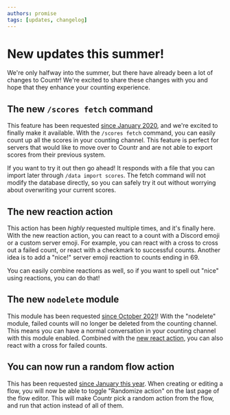 ```yaml
---
authors: promise
tags: [updates, changelog]
---
```



# New updates this summer!

We're only halfway into the summer, but there have already been a lot of changes to Countr! We're excited to share these changes with you and hope that they enhance your counting experience.

<!-- truncate -->

## The new `/scores fetch` command

This feature has been requested [since January 2020](https://github.com/countr/countr/issues/16), and we're excited to finally make it available. With the `/scores fetch` command, you can easily count up all the scores in your counting channel. This feature is perfect for servers that would like to move over to Countr and are not able to export scores from their previous system.

If you want to try it out then go ahead! It responds with a file that you can import later through `/data import scores`. The fetch command will not modify the database directly, so you can safely try it out without worrying about overwriting your current scores.

## The new reaction action

This action has been *highly* requested multiple times, and it's finally here. With the new reaction action, you can react to a count with a Discord emoji or a custom server emoji. For example, you can react with a cross to cross out a failed count, or react with a checkmark to successful counts. Another idea is to add a "nice!" server emoji reaction to counts ending in 69.

You can easily combine reactions as well, so if you want to spell out "nice" using reactions, you can do that!

## The new `nodelete` module

This module has been requested [since October 2021](https://github.com/countr/countr/issues/138)! With the "nodelete" module, failed counts will no longer be deleted from the counting channel. This means you can have a normal conversation in your counting channel with this module enabled. Combined with the [new react action](#the-new-reaction-action), you can also react with a cross for failed counts.

## You can now run a random flow action

This has been requested [since January this year](https://github.com/countr/countr/issues/660). When creating or editing a flow, you will now be able to toggle "Randomize action" on the last page of the flow editor. This will make Countr pick a random action from the flow, and run that action instead of all of them.
